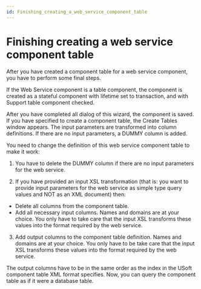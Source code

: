 ```yaml
---
id: Finishing_creating_a_web_service_component_table
---
```


# Finishing creating a web service component table

After you have created a component table for a web service component, you have to perform some final steps.

If the Web Service component is a table component, the component is created as a stateful component with lifetime set to transaction, and with Support table component checked.

After you have completed all dialog of this wizard, the component is saved. If you have specified to create a component table, the Create Tables window appears. The input parameters are transformed into column definitions. If there are no input parameters, a DUMMY column is added.

You need to change the definition of this web service component table to make it work:

1. You have to delete the DUMMY column if there are no input parameters for the web service.

2. If you have provided an input XSL transformation (that is: you want to provide input parameters for the web service as simple type query values and NOT as an XML document) then:

- Delete all columns from the component table.
- Add all necessary input columns. Names and domains are at your choice. You only have to take care that the input XSL transforms these values into the format required by the web service.

3. Add output columns to the component table definition. Names and domains are at your choice. You only have to be take care that the input XSL transforms these values into the format required by the web service.

The output columns have to be in the same order as the index in the USoft component table XML format specifies. Now, you can query the component table as if it were a database table.